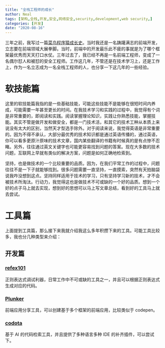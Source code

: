 ```yaml
---
title: "全栈工程师的成长"
author: Neal
tags: [架构,全栈,开发,安全,网络安全,security,development,web security,]
categories: [开发]
date: "2020-08-16" 
---
```


三年之前，我写过一篇[菜鸟程序猿成长史](https://segmentfault.com/a/1190000009470801)。当时我还是一名踌躇满志的前端开发，立志要在前端领域大展拳脚。当时，前端中的开发最乐此不疲的事就是为了哪个框架最优秀而天天打口水仗。三年过去了，我已经不再是一名前端工程师，变成了一名偶尔怼人和被怼的安全工程师。工作这几年，不管还是在技术学习上，还是工作上，作为一名立志成为一名全栈工程师的人，也分享一下这几年的一些经验。

# 软技能篇

这里的软技能篇我指的是一些基础技能，可能这些技能不是能够在很短时间内养成，可能需要一年甚至更长的时间。在我技术学习和实践的过程中，我觉得有个词是非常重要的，即阅读和实践。阅读掌握理论知识，实践让你熟悉技能，掌握技能。其实不管是做开发和做安全，都是一门技术活，和其它的技术工种从本质上来说没有太大的区别，当然天才型选手除外。对于阅读来说，我觉得英语是非常重要的。因为不得不承认，大部分最优秀的技术知识都是通过英语传播的，通过英语，你可以看多更原汁原味的技术文章，国内某些翻译的书籍有时候真的是有点惨不忍睹。另外，往往通过英文关键字也可能更容易找到问题的答案。现在大多数的技术问题，互联网上早就有类似的解决方案，问题是如何正确地检索到。

坚持，也是做技术的一个比较重要的品质。因为，在我们平常工作的过程中，问题往往不是一下子就能够找到。很多问题需要一直坚持，一直摸索，突然有天拍脑袋说我咋没想到这点。坚持同样适用于技术的学习，只有坚持学习新的技术，才不会被技术所淘汰。行动力，我觉得这也是做技术不可或缺的一个好的品质。想到一个好的点子马上就去实现，想到好的思想可以马上写文章总结，看到好的工具马上就去尝试。

# 工具篇

上面提到工具篇，那么接下来我就介绍我这么多年积攒下来的工具。可能工具比较多，我也分几种类型来介绍：

## 开发篇

### [refex101](https://regex101.com/)

正则表达式调试利器，日常工作中不可或缺的工具之一，并且可以根据正则表达式生成对应的代码。

### [Plunker](https://plnkr.co/)

前端应用分享工具，可以创建基于多个框架的前端应用，比较类似于 codepen。

### [codota](https://www.codota.com/)

基于 AI 的代码检索工具，并且提供了多种语言多种 IDE 的补齐插件，可以尝试下。